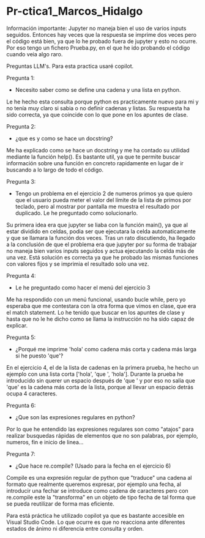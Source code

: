 # Pr-ctica1_Marcos_Hidalgo

Información importante:
Jupyter no maneja bien el uso de varios inputs seguidos. Entonces hay veces que la respuesta se imprime dos veces pero el código está bien, ya que lo he probado fuera de jupyter y esto no ocurre. Por eso tengo un fichero Prueba.py, en el que he ido probando el código cuando veia algo raro.

Preguntas LLM's. Para esta practica usaré copilot.

Pregunta 1:

- Necesito saber como se define una cadena y una lista en python.

Le he hecho esta consulta porque python es practicamente nuevo para mi y no tenía muy claro si sabia o no definir cadenas y listas. Su respuesta ha sido correcta, ya que coincide con lo que pone en los apuntes de clase.

Pregunta 2: 

- ¿que es y como se hace un docstring?

Me ha explicado como se hace un docstring y me ha contado su utilidad mediante la función help(). Es bastante util, ya que te permite buscar información sobre una función en concreto rapidamente en lugar de ir buscando a lo largo de todo el código.

Pregunta 3: 

- Tengo un problema en el ejercicio 2 de numeros primos ya que quiero que el usuario pueda meter el valor del límite de la lista de primos por teclado, pero al mostrar por pantalla me muestra el resultado por duplicado. Le he preguntado como solucionarlo.

Su primera idea era que jupyter se liaba con la función main(), ya que al estar dividido en celdas, podia ser que ejecutara la celda automaticamente y que se llamara la función dos veces. Tras un rato discutiendo, ha llegado a la conclusión de que el problema era que jupyter por su forma de trabajar no maneja bien varios inputs seguidos y actua ejecutando la celda más de una vez. Está solución es correcta ya que he probado las mismas funciones con valores fijos y se imprimia el resultado solo una vez. 

Pregunta 4:

- Le he preguntado como hacer el menú del ejercicio 3

Me ha respondido con un menú funcional, usando bucle while, pero yo esperaba que me contestara con la otra forma que vimos en clase, que era el match statement. Lo he tenido que buscar en los apuntes de clase y hasta que no le he dicho como se llama la instrucción no ha sido capaz de explicar.

Pregunta 5:

- ¿Porqué me imprime 'hola' como cadena más corta y cadena más larga si he puesto 'que'?

En el ejercicio 4, el de la lista de cadenas en la primera prueba, he hecho un ejemplo con una lista corta ['hola', 'que ', 'hola']. Durante la prueba he introducido sin querer un espacio después de 'que ' y por eso no salia que 'que' es la cadena más corta de la lista, porque al llevar un espacio detrás ocupa 4 caracteres.

Pregunta 6:

- ¿Que son las expresiones regulares en python?

Por lo que he entendido las expresiones regulares son como "atajos" para realizar busquedas rápidas de elementos que no son palabras, por ejemplo, numeros, fin e inicio de linea...

Pregunta 7: 

- ¿Que hace re.compile? (Usado para la fecha en el ejercicio 6)

Compile es una expresión regular de python que "traduce" una cadena al formato que realmente queremos expresar, por ejemplo una fecha, al introducir una fechar se introduce como cadena de caracteres pero con re.compile este la "transforma" en un objeto de tipo fecha de tal forma que se pueda reutilizar de forma mas eficiente.  

Para está práctica he utilizado copilot ya que es bastante accesible en Visual Studio Code. Lo que ocurre es que no reacciona ante diferentes estados de ánimo ni diferencia entre consulta y orden.